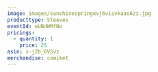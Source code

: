 ```yaml
---
image: images/sunshinespringevj6visvkaas6zz.jpg
producttype: Sleeves
eventId: eUBdWMfNo
pricings:
  - quantity: 1
    price: 25
asin: s-j2b_6VSvz
merchandise: comiket
---
```

